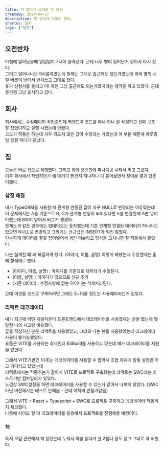 ```yaml
---
title: 책 읽다가 그대로 자 버림
createBy: 2024-04-17
description: 책 읽다가 그래도 잤다.
charter: 일지
tags: ["일지"]
---
```


## 오전반차

아침에 일어났을때 알람없이 7시에 일어났다. 근데 너무 빨리 일어난거 같아서 다시 잤다.  
그리고 일어나니깐 9시쯤이였는데 원래는 그대로 출근해도 됐던거였는데 아직 병특 시절 버릇이 남아서 반차쓰고 그대로 잤다.  
휴가 신청서를 올리고 아! 이젠 그냥 출근해도 되는거였지라는 생각을 하고 있었다. 근데 올린겸 그냥 휴식하고 갔다.

## 회사

회사에서는 수정페이지 작업중인데 백엔드쪽 코드를 하나 하나 잘 작성하고 진짜 구조 잘 잡았다하고 실행 시켰는데 안됐다.  
코드가 작동은 하는데 자꾸 의도치 않은 값이 수정되는 거였는데 이 부분 때문에 하루종일 삽질 하다가 끝났다.

## 집

오늘은 바로 집으로 직행했다. 그리고 집에 오랜만에 피나치공 시켜서 먹고 그랬다.  
이후 회사에서 작업하던거 왜 에러가 뜬건지 하나하나 다 뜯어보면서 찾아본 결과 답은 이랬다.

### 삽질 해결

내가 TypeORM을 사용할 때 관계형 연동된 값이 자꾸 NULL로 변경되는 이슈였는데  
이 문제에서는 A를 기준으로 B, C가 관계형 연동이 되어있다면 A를 변경할때 A만 넣어야했는데 B까지 넣어서 버그가 생겼다.  
문제는 B 같은 경우에는 업데이트는 동작했는데 기존 관계형 연결된 데이터가 하나라도 없으면 NULL로 변경되고 그외에는 신규값은 INSERT가 되진 않았다.  
단순하게 데이터를 잘못 집어넣어서 생긴 이슈라고 형식을 고치니깐 잘 작동해서 좋았다.

나는 설계할 떄 꽤 복잡하게 했다. (아이디, 이름, 설명) 이렇게 해놨는데 수정할때는 밑에 형식대로 했다.

- (아이디, 이름, 설명) : 아이디를 기준으로 데이터가 수정된다.
- (이름, 설명) : 아이디가 없으므로 신규 추가
- (기존 데이터) : 수정사항에 없는 아이디는 삭제처리된다.

근데 이것을 코드로 구축하려면 그래도 5~15줄 정도는 사용해야되는거 같았다.

### 리액트 데코레이터

내가 최근에 어떤 개발자분이 프론트엔드에서 데코레이터를 사용했다는 글을 봤는데 몇 달전 나의 사고랑 비슷했다.  
글을 작성하신 분은 리액트를 사용했었고, 그떄의 나는 뷰를 사용했었는데 데코레이터 사용이 불가능했었다.  
요즘은 VITE를 사용하는 추세인데 ESBuild를 사용하고 있는데 얘가 데코레이터를 지원을 안한다.

그래서 VITE기반인 VUE는 데코레이터를 사용할 수 없어서 깃헙 이슈에 알림 설정만 하고 기다리고 있었는데  
리액트에서는 작동하는거 같아서 VITE로 프로젝트 구축했는데 리액트는 SWC라는 러스트기반 컴파일러가 있었다.  
느낌상 SWC설정을 하면 데코레이터를 사용할 수 있는거 같아서 나쁘지 않았다. (SWC 아닌 버전에서는 테스트 안해봄 - 근데 어차피 안될거같음)

그래서 VITE + React + Typescript + SWC로 프로젝트 구축하고 데코레이터 작동까지 체크했다.  
나중에 사이드 할 떄 데코레이터를 응용해서 프로젝트를 진행해볼 예정이다.

### 책

독서 모임 관련해서 책 읽었는데 누워서 책을 읽다가 한 2챕터 정도 읽고 그대로 자 버렸다.
